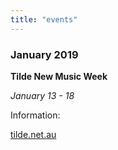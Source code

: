 ```yaml
---
title: "events"
---
```

### January 2019

**Tilde New Music Week**

_January 13 - 18_

Information:

[tilde.net.au](https://tilde.net.au/)

